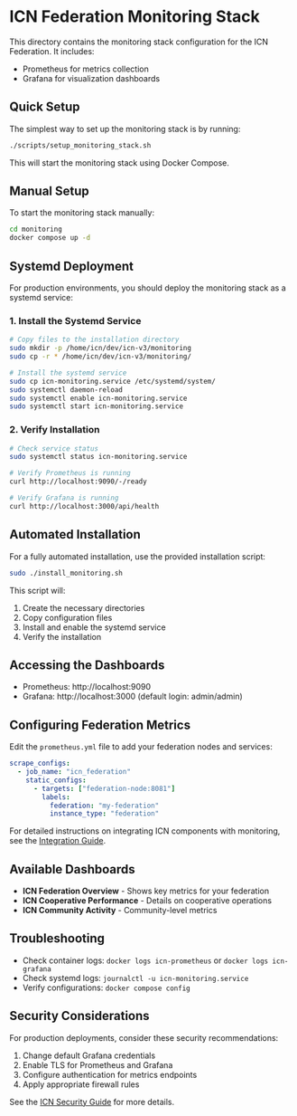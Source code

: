 # ICN Federation Monitoring Stack

This directory contains the monitoring stack configuration for the ICN Federation. It includes:

- Prometheus for metrics collection
- Grafana for visualization dashboards

## Quick Setup

The simplest way to set up the monitoring stack is by running:

```bash
./scripts/setup_monitoring_stack.sh
```

This will start the monitoring stack using Docker Compose.

## Manual Setup

To start the monitoring stack manually:

```bash
cd monitoring
docker compose up -d
```

## Systemd Deployment

For production environments, you should deploy the monitoring stack as a systemd service:

### 1. Install the Systemd Service

```bash
# Copy files to the installation directory
sudo mkdir -p /home/icn/dev/icn-v3/monitoring
sudo cp -r * /home/icn/dev/icn-v3/monitoring/

# Install the systemd service
sudo cp icn-monitoring.service /etc/systemd/system/
sudo systemctl daemon-reload
sudo systemctl enable icn-monitoring.service
sudo systemctl start icn-monitoring.service
```

### 2. Verify Installation

```bash
# Check service status
sudo systemctl status icn-monitoring.service

# Verify Prometheus is running
curl http://localhost:9090/-/ready

# Verify Grafana is running
curl http://localhost:3000/api/health
```

## Automated Installation

For a fully automated installation, use the provided installation script:

```bash
sudo ./install_monitoring.sh
```

This script will:
1. Create the necessary directories
2. Copy configuration files
3. Install and enable the systemd service
4. Verify the installation

## Accessing the Dashboards

- Prometheus: http://localhost:9090
- Grafana: http://localhost:3000 (default login: admin/admin)

## Configuring Federation Metrics

Edit the `prometheus.yml` file to add your federation nodes and services:

```yaml
scrape_configs:
  - job_name: "icn_federation"
    static_configs:
      - targets: ["federation-node:8081"]
        labels:
          federation: "my-federation"
          instance_type: "federation"
```

For detailed instructions on integrating ICN components with monitoring, see the [Integration Guide](INTEGRATION.md).

## Available Dashboards

- **ICN Federation Overview** - Shows key metrics for your federation
- **ICN Cooperative Performance** - Details on cooperative operations
- **ICN Community Activity** - Community-level metrics

## Troubleshooting

- Check container logs: `docker logs icn-prometheus` or `docker logs icn-grafana`
- Check systemd logs: `journalctl -u icn-monitoring.service`
- Verify configurations: `docker compose config`

## Security Considerations

For production deployments, consider these security recommendations:

1. Change default Grafana credentials
2. Enable TLS for Prometheus and Grafana
3. Configure authentication for metrics endpoints
4. Apply appropriate firewall rules

See the [ICN Security Guide](../onboarding/docs/security_and_recovery.md) for more details. 